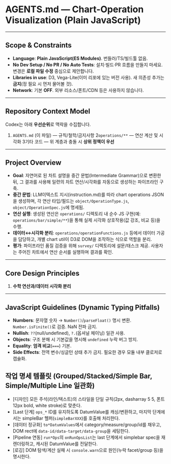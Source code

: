 # AGENTS.md — Chart-Operation Visualization (Plain JavaScript)

---

## Scope & Constraints
- **Language**: **Plain JavaScript(ES Modules)**. 번들러/TS/빌드툴 없음.
- **No Dev Setup / No PR / No Auto Tests**: 설치·빌드·PR 흐름을 만들지 마세요. 변경은 **로컬 파일 수정** 중심으로 제안합니다.
- **Libraries in use**: D3, Vega-Lite(이미 리포에 있는 버전 사용). 새 의존성 추가는 **금지**(정 필요 시 먼저 물어볼 것).
- **Network**: 기본 **OFF**. 외부 리소스/폰트/CDN 등은 사용하지 않습니다.

---

## Repository Context Model
Codex는 아래 **우선순위**로 맥락을 수집합니다.

1. `AGENTS.md` (이 파일) — 규칙/철학/금지사항
2`operations/**` — 연산 계산 및 시각화
3기타 코드 — 위 계층과 충돌 시 **상위 정책이 우선**

---

## Project Overview
- **Goal**: 자연어로 된 차트 설명을 중간 문법(Intermediate Grammar)으로 변환한 뒤, 그 결과를 사용해 일련의 차트 연산/시각화를 자동으로 생성하는 파이프라인 구축.
- **중간 문법**: LLM이텍스트 지시(instruction.md)를 따라 chart operations JSON을 생성하며, 각 연산 타입/필드는 `object/OperationType.js`, `object/OperationSpec.js`에 명세됨.
- **연산 실행**: 생성된 연산은 `operations/` 디렉토리 내 순수 JS 구현(예: `operations/bar/simple/**`)을 통해 실제 시각화 상호작용(값 강조, 비교 등)을 수행.
- **데이터↔시각화 분리**: `operations/operationFunctions.js` 등에서 데이터 가공을 담당하고, 개별 chart util이 D3로 DOM을 조작하는 식으로 역할을 분리.
- **평가**: 파이프라인 품질 검증을 위해 `survey/` 디렉토리에 설문/태스크 제공. 사용자는 주어진 차트에서 연산 순서를 실행하며 결과를 확인.

---

## Core Design Principles
1. **수학 연산과/데이터 시각화 분리**

---

## JavaScript Guidelines (Dynamic Typing Pitfalls)
- **Numbers**: 문자열 숫자 → `Number()`/`parseFloat()` 명시 변환. `Number.isFinite()`로 검증. NaN 전파 금지.
- **Nullish**: `??`(null/undefined), `?.`(옵셔널 체이닝) 일관 사용.
- **Objects**: 구조 분해 시 기본값을 명시해 `undefined` 누락 버그 방지.
- **Equality**: **엄격 비교**(`===`) 기본.
- **Side Effects**: 전역 변수/싱글턴 상태 추가 금지. 필요한 경우 모듈 내부 클로저로 캡슐화.

## 작업 명세 템플릿 (Grouped/Stacked/Simple Bar, Simple/Multiple Line 일관화)

- [디자인] 모든 주석(라인/텍스트)의 스타일을 단일 규칙(2px, dasharray 5 5, 폰트 12px bold, white stroke)로 맞춘다.
- [Last 단계] `ops_*` ID를 유지하도록 DatumValue를 캐싱/변환하고, 마지막 단계에서는 simpleBar 헬퍼(`simpleBarXXX`)를 호출해 처리한다.
- [데이터 정규화] `to*DatumValues`에서 category/measure/group/id를 채우고, DOM rect에 `data-id/data-target/data-group`을 세팅한다.
- [Pipeline 연동] `run*Ops`의 `onRunOpsList`는 last 단계에서 simplebar spec을 재렌더링하고, 캐시된 DatumValue를 전달한다.
- [로깅] DOM 탐색/계산 실패 시 `console.warn`으로 원인(누락 facet/group 등)을 명시한다.
